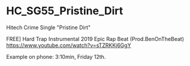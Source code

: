 # HC_SG55_Pristine_Dirt
Hitech Crime Single "Pristine Dirt"

FREE] Hard Trap Instrumental 2019 Epic Rap Beat (Prod.BenOnTheBeat)
https://www.youtube.com/watch?v=sTZRKKj6GgY

Example on phone: 3:10min, Friday 12th.
